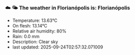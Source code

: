### ☁️ 🌤️  The weather in Florianópolis is: Florianópolis

- Temperature: 13.63°C
- On flesh: 13.14°C
- Relative air humidity: 80%
- Rain: 0.0 mm
- Description: Clear sky
- last updated: 2025-09-24T02:57:32.071009
